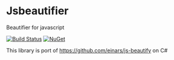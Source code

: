 Jsbeautifier
============

Beautifier for javascript

[![Build Status](https://travis-ci.org/denis-ivanov/Jsbeautifier.svg?branch=master&style=flat-square)](https://travis-ci.org/denis-ivanov/Jsbeautifier)
[![NuGet](http://img.shields.io/nuget/v/Jsbeautifier.svg)](https://www.nuget.org/packages/Jsbeautifier/)

This library is port of https://github.com/einars/js-beautify on C#
